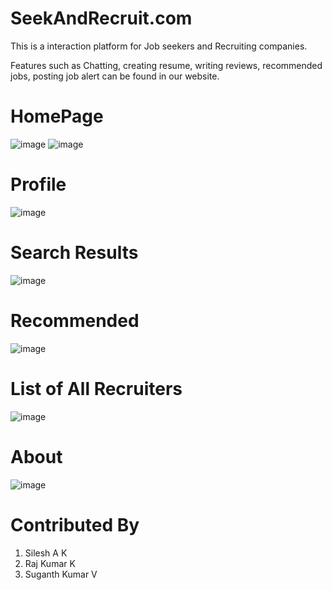 # SeekAndRecruit.com
This is a interaction platform for Job seekers and Recruiting companies.

Features such as Chatting, creating resume, writing reviews, recommended jobs, posting job alert can be found in our website.

# HomePage
![image](https://github.com/SileshAK/SeekandRecruit.com/assets/98336512/3702b97e-27e3-4ac2-9149-f32e54f2748f)
![image](https://github.com/SileshAK/SeekandRecruit.com/assets/98336512/1611104b-1303-447c-9f14-0e6a9a135496)

# Profile
![image](https://github.com/SileshAK/SeekandRecruit.com/assets/98336512/f69319cd-e2b3-45c5-958f-14121a4f15b1)

# Search Results
![image](https://github.com/SileshAK/SeekandRecruit.com/assets/98336512/73e423f9-500c-49c3-be56-257ac2e50e0f)

# Recommended
![image](https://github.com/SileshAK/SeekandRecruit.com/assets/98336512/a10b2709-9dba-4469-a3ea-80257c5af443)

# List of All Recruiters
![image](https://github.com/SileshAK/SeekandRecruit.com/assets/98336512/34dcd5cb-af47-4e98-9b2f-2ef81ec227bd)

# About 
![image](https://github.com/SileshAK/SeekandRecruit.com/assets/98336512/544a7165-a77b-4e6e-b8e2-59827a9bd2a6)

# Contributed By
1. Silesh A K
2. Raj Kumar K
3. Suganth Kumar V
